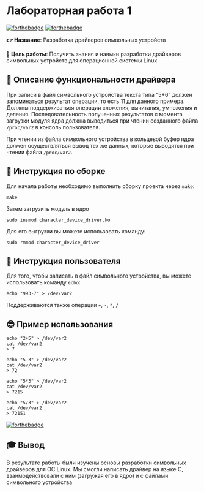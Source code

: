 # Лабораторная работа 1 

[![forthebadge](https://forthebadge.com/images/badges/made-with-c.svg)](https://forthebadge.com)
[![forthebadge](https://forthebadge.com/images/badges/built-with-love.svg)](https://forthebadge.com)


**👉 Название**: Разработка драйверов символьных устройств

**🎯 Цель работы**: Получить знания и навыки разработки драйверов символьных устройств для операционной системы Linux



## 📜 Описание функциональности драйвера 

При записи в файл символьного устройства текста типа “5+6” должен запоминаться результат операции, то есть 11 для данного примера. 
Должны поддерживаться операции сложения, вычитания, умножения и деления. Последовательность полученных результатов с момента 
загрузки модуля ядра должна выводиться при чтении созданного файла `/proc/var2` в консоль пользователя.

При чтении из файла символьного устройства в кольцевой буфер ядра должен осуществляться 
вывод тех же данных, которые выводятся при чтении файла `/proc/var2`.

## 🚀 Инструкция по сборке 

Для начала работы необходимо выполнить сборку проекта через `make`:

```
make
```

Затем загрузить модуль в ядро

```shell
sudo insmod character_device_driver.ko
```

Для его выгрузки вы можете использовать команду:

```shell
sudo rmmod character_device_driver
```



## 🐤 Инструкция пользователя 

Для того, чтобы записать в файл символьного устройства, вы можете использовать команду `echo`:

```shell
echo "993-7" > /dev/var2
```

Поддерживаются также операции `+`, `-`, `*`, `/`



## 😎 Пример использования

```shell
echo "2+5" > /dev/var2
cat /dev/var2
> 7

echo "5-3" > /dev/var2
cat /dev/var2
> 72

echo "5*3" > /dev/var2
cat /dev/var2
> 7215

echo "5/3" > /dev/var2
cat /dev/var2
> 72151
```

[![forthebadge](https://forthebadge.com/images/badges/it-works-why.svg)](https://forthebadge.com)



## 🎓 Вывод 

В результате работы были изучены основы разработки символьных драйверов для ОС Linux. Мы смогли написать драйвер на языке C, взаимодействовали с ним (загружая его в ядро) и с файлами символьного устройства
